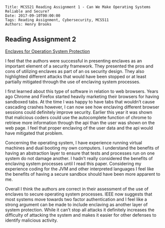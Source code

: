     Title: MCS521 Reading Assignment 1 - Can We Make Operating Systems Reliable and Secure?
    Date: 2017-09-10T00:00:00
    Tags: Reading Assignment, Cybersecurity, MCS511
    Authors: Henry Brooks

Reading Assignment 2
---

[Enclaves for Operation System Protection](http://ieeexplore.ieee.org/document/7490626/)

<!-- more -->

I feel that the authors were successful in presenting enclaves as an important element of a security framework. They presented the pros and cons of utilizing enclaves as part of an os security design. They also highlighted different attacks that would have been stopped or at least partially mitigated through the use of enclaving system processes.

I first learned about this type of software in relation to web browsers. Years ago Chrome and Firefox started heavily marketing their browsers for having sandboxed tabs. At the time I was happy to have tabs that wouldn’t cause cascading crashes however, I can now see how enclaving different browser sessions could definitely improve security. Earlier this year it was shown that malicious coders could use the autocomplete function of chrome to retrieve more information through the api than the user was shown on the web page. I feel that proper enclaving of the user data and the api would have mitigated that problem. 

Concerning the operating system, I have experience running virtual machines and dual booting my own computers. I understand the benefits of having an abstraction layer to ensure that tests and processes run on one system do not damage another. I hadn’t really considered the benefits of enclaving system processes until I read this paper. Considering my experience coding for the JVM and other interpreted languages I feel like the benefits of having a secure sandbox should have been more apparent to me.

Overall I think the authors are correct in their assessment of the use of enclaves to secure operating system processes. IEEE now suggests that most systems move towards two factor authentication and I feel like a strong argument can be made to include enclaving as another layer of system protection. While it can’t stop all attacks it definitely increases the difficulty of attacking the system and makes it easier for other defenses to identify malicious activity. 

